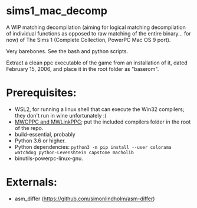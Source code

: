 # sims1_mac_decomp

A WIP matching decompilation (aiming for logical matching decompilation of individual functions as opposed to raw matching of the entire binary... for now) of The Sims 1 (Complete Collection, PowerPC Mac OS 9 port).

Very barebones.
See the bash and python scripts.

Extract a clean ppc executable of the game from an installation of it, dated February 15, 2006, and place it in the root folder as "baserom".

# Prerequisites:
- WSL2, for running a linux shell that can execute the Win32 compilers; they don't run in wine unfortunately :(
- [MWCPPC and MWLinkPPC](https://github.com/ChrisNonyminus/sims1_mac_decomp/files/8735152/compilers.zip); put the included compilers folder in the root of the repo.
- build-essential, probably
- Python 3.6 or higher.
- Python dependencies: `python3 -m pip install --user colorama watchdog python-Levenshtein capstone macholib`
- binutils-powerpc-linux-gnu.

# Externals:
- asm_differ (https://github.com/simonlindholm/asm-differ)
